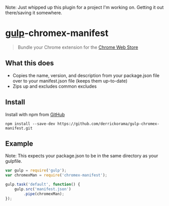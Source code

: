 Note: Just whipped up this plugin for a project I'm working on. Getting it out there/saving it somewhere.

# [gulp](https://github.com/wearefractal/gulp)-chromex-manifest

> Bundle your Chrome extension for the [Chrome Web Store](https://chrome.google.com/webstore)

## What this does

* Copies the name, version, and description from your package.json file over to your manifest.json file (keeps them up-to-date)
* Zips up and excludes common excludes


## Install

Install with npm from [GitHub](https://github.com/derrickorama/gulp-chromex-manifest)

```
npm install --save-dev https://github.com/derrickorama/gulp-chromex-manifest.git
```


## Example

Note: This expects your package.json to be in the same directory as your gulpfile.

```js
var gulp = require('gulp');
var chromexMan = require('chromex-manifest');

gulp.task('default', function() {
    gulp.src('manifest.json')
        .pipe(chromexMan);
});
```